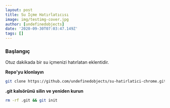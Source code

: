 ```yaml
---
layout: post
title: Su İçme Hatırlatıcısı
image: img/testimg-cover.jpg
author: [undefinedobjects]
date: '2020-09-30T07:03:47.149Z'
tags: []
---
```


### Başlangıç
Otuz dakikada bir su içmenizi hatırlatan  eklentidir.

__Repo'yu klonlayın__
```bash
git clone https://github.com/undefinedobjects/su-hatirlatici-chrome.git --depth=1
```

__.git kalsörünü silin ve yeniden kurun__
```bash
rm -rf .git && git init
```